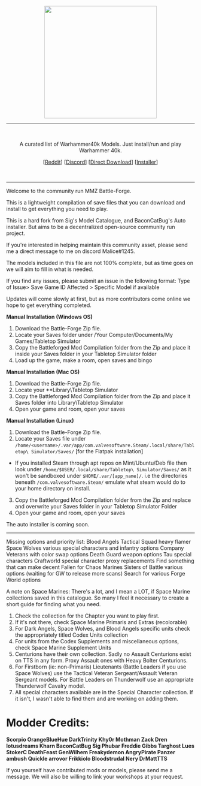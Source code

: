 <br/>
<div align="center">
  <img width="300px" src="https://raw.githubusercontent.com/TTSWarhammer40k/Battleforged-Workshop-Mod-Compilation/master/images/LOGO.png">
  <hr style="height:1px;border:center;;" />
</div>
<br/>
<div align="center">

A curated list of Warhammer40k Models. Just install/run and play Warhammer 40k.

[[Reddit](https://www.reddit.com/r/TTSWarhammer40k/)] [[Discord](https://discord.gg/XkBbs5M)] [[Direct Download](https://github.com/TTSWarhammer40k/Battleforged-Workshop-Mod-Compilation/raw/master/battle-forge.zip)] [[Installer]()]
</div>
<br/>
<hr style="height:1px;border:center;;" />



Welcome to the community run MMZ Battle-Forge.


This is a lightweight compilation of save files that you can download and install to get everything you need to play. 

This is a hard fork from Sig's Model Catalogue, and BaconCatBug's Auto installer. But aims to be a decentralized open-source community run project. 

If you're interested in helping maintain this community asset, please send me a direct message to me on discord Malice#1245.

The models included in this file are not 100% complete, but as time goes on we will aim to fill in what is needed.

If you find any issues, please submit an issue in the following format: Type of Issue> Save Game ID Affected > Specific Model if available

Updates will come slowly at first, but as more contributors come online we hope to get everything completed.

**Manual Installation (Windows OS)**
1. Download the Battle-Forge Zip file.
2. Locate your Saves folder under /Your Computer/Documents/My Games/Tabletop Simulator
3. Copy the Battleforged Mod Compilation folder from the Zip and place it inside your Saves folder in your Tabletop Simulator folder
4. Load up the game, make a room, open saves and bingo

**Manual Installation (Mac OS)**

1. Download the Battle-Forge Zip file.
2. Locate your **Library\Tabletop Simulator
3. Copy the Battleforged Mod Compilation folder from the Zip and place it Saves folder into Library\Tabletop Simulator
4. Open your game and room, open your saves

**Manual Installation (Linux)**
1. Download the Battle-Forge Zip file.
2. Locate your Saves file under `/home/<username>/.var/app/com.valvesoftware.Steam/.local/share/Tabletop\ Simulator/Saves/` [for the Flatpak installation]
  - If you installed Steam through apt repos on Mint/Ubuntu/Deb file then look under `/home/$USER/.local/share/Tabletop\ Simulator/Saves/` as it won't be 
    sandboxed under `$HOME/.var/[app_name]/`. i.e the directories beneath `/com.valvesoftware.Steam/` emulate what steam would do to your home directory on 
    install.
3. Copy the Battleforged Mod Compilation folder from the Zip and replace and overwrite your Saves folder in your Tabletop Simulator Folder
5. Open your game and room, open your saves

The auto installer is coming soon.
<hr style="height:1px;border:center;;" />


Missing options and priority list:
Blood Angels Tactical Squad heavy flamer
Space Wolves various special characters and infantry options
Company Veterans with color swap options
Death Guard weapon options
Tau special characters
Craftworld special character proxy replacements
Find something that can make decent Fallen for Chaos Marines
Sisters of Battle various options (waiting for GW to release more scans)
Search for various Forge World options

A note on Space Marines:
There's a lot, and I mean a LOT, if Space Marine collections saved in this catalogue. So many I feel it necessary to create a short guide for finding what you need.
1. Check the collection for the Chapter you want to play first.
2. If it's not there, check Space Marine Primaris and Extras (recolorable)
3. For Dark Angels, Space Wolves, and Blood Angels specific units check the appropriately titled Codex Units collection
4. For units from the Codex Supplements and miscellaneous options, check Space Marine Supplement Units
5. Centurions have their own collection. Sadly no Assault Centurions exist on TTS in any form. Proxy Assault ones with Heavy Bolter Centurions.
6. For Firstborn (ie: non-Primaris) Lieutenants (Battle Leaders if you use Space Wolves) use the Tactical Veteran Sergeant/Assault Veteran Sergeant models. For Battle Leaders on Thunderwolf use an appropriate Thunderwolf Cavalry model.
7. All special characters available are in the Special Character collection. If it isn't, I wasn't able to find them and are working on adding them.

# Modder Credits:
**Scorpio
OrangeBlueHue
DarkTrinity
Khy0r
Mothman Zack
Dren
lotusdreams
Kharn
BaconCatBug
Sig
Phubar
Freddie Gibbs
Targhost
Lues
StokerC
DeathFeast
GenWilhem
Freakydemon
AngryPirate
Panzer
ambush
Quickle
arrovor
Frikkiolo
Bloodstrudal
Nery
DrMattTTS**

If you yourself have contributed mods or models, please send me a message. We will also be willing to link your workshops at your request.
